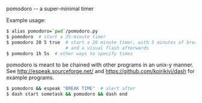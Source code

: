 pomodoro -- a super-minimal timer

Example usage:

```bash
$ alias pomodoro=`pwd`/pomodoro.py
$ pomodoro  # start a 25-minute timer
$ pomodoro 20 5 true  # start a 20 minute timer, with 5 minutes of break
                      # and a visual flash afterwards
$ pomodoro 1h 5s  # other ways to specify times
```

pomodoro is meant to be chained with other programs in an unix-y manner.
See http://espeak.sourceforge.net/ and https://github.com/koirikivi/dash for
example programs.

```bash
$ pomodoro && espeak "BREAK TIME"  # alert after
$ dash start sometask && pomodoro && dash end
```
